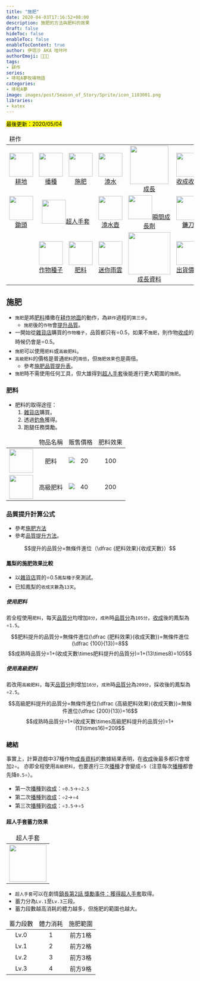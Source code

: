 ```yaml
---
title: "施肥"
date: 2020-04-03T17:16:52+08:00
description: 施肥的方法與肥料的效果
draft: false
hideToc: false
enableToc: false
enableTocContent: true
author: 伊琉沙 AKA 哇咔咔
authorEmoji: 👩🏿‍🚀
tags: 
- 耕作
series:
- 哆啦A夢牧場物語
categories:
- 哆啦A夢
image: images/post/Season_of_Story/Sprite/icon_1103001.png
libraries:
- katex
---
```

<mark>最後更新：2020/05/04</mark>

<table>
    <thead>
        <tr>
            <td colspan="10">耕作</td>        
        </tr>
    </thead>
    <tr>
        <td align="center"><a href="../doraemon-story-crop-part1"><img width="64px" src= "/images/post/Season_of_Story/Sprite/ground_90310000.png">耕地</a></td>
        <td align="center"><a href="../doraemon-story-crop-part2"><img width="64px" src= "/images/post/Season_of_Story/Sprite/ground_90310010.png">播種</a></td>
        <td align="center"><a href="../doraemon-story-crop-part3"><img width="64px" src= "/images/post/Season_of_Story/Sprite/ground_90310020.png">施肥</a></td>
        <td align="center"><a href="../doraemon-story-crop-part4"><img width="64px" src= "/images/post/Season_of_Story/Sprite/ground_90310021.png">澆水</a></td>        
        <td align="center"><a href="../doraemon-story-crop-part5"><img width="103px" src= "/images/post/Season_of_Story/Sprite/Crop_90120602.png">成長</a></td>
        <td align="center"><a href="../doraemon-story-crop-part6"><img width="64px" src= "/images/post/Season_of_Story/Sprite/icon_1001030.png">收成收割</a></td>
        <td align="center"><a href="../#溫室種植"><img width="64px" src= "/images/post/Season_of_Story/Texture2D/tex_bg_1230_020.png">溫室種植</a></td>
    </tr>
    <tr>
        <td align="center"><a href="../doraemon-story-tool-hoe"><img width="64px" src= "/images/post/Season_of_Story/Sprite/icon_1001005.png">鋤頭</a></td>
        <td align="center" colspan="2"><a href="../doraemon-story-secret-gadget-farming/#超人手套"><img width="64px" src= "/images/post/Season_of_Story/Sprite/icon_1002130.png">超人手套</a></td>
        <td align="center"><a href="../doraemon-story-tool-watering-can"><img width="64px" src= "/images/post/Season_of_Story/Sprite/icon_1001025.png">澆水壺</a></td>
        <td align="center"><a href="../doraemon-story-secret-gadget-farming/#瞬間成長劑"><img width="64px" src= "/images/post/Season_of_Story/Sprite/icon_1104080.png">瞬間成長劑</a></td>
        <td align="center"><a href="../doraemon-story-tool-scythe"><img width="64px" src= "/images/post/Season_of_Story/Sprite/icon_1001035.png">鐮刀</a></td>
        <td align="center"><a href="../doraemon-story-secret-gadget-farming/#季節罐頭"><img width="64px" src= "/images/post/Season_of_Story/Sprite/icon_1104000.png">季節罐頭</a></td>
    </tr>
    <tr>
        <td></td>
        <td align="center"><a href="../doraemon-story-shop-20700-knick-knacks-general-store/#作物種子"><img width="64px" src= "/images/post/Season_of_Story/Sprite/icon_2000501.png">作物種子</a></td>
        <td align="center"><a href="../doraemon-story-shop-20700-knick-knacks-general-store/#肥料"><img width="64px" src= "/images/post/Season_of_Story/Sprite/icon_1103001.png">肥料</a></td>
        <td align="center"><a href="../doraemon-story-secret-gadget-farming/#迷你雨雲"><img width="64px" src= "/images/post/Season_of_Story/Sprite/icon_7063010.png">迷你雨雲</a></td>
        <td align="center"><a href="../doraemon-story-crop-grow"><img width="113px" src= "/images/post/Season_of_Story/Sprite/Crop_90110405.png">成長資料</a></td>
        <td align="center"><a href="../doraemon-story-shipping-prices-crops"><img width="64px" src= "/images/post/Season_of_Story/Sprite/icon_3000205.png">出貨價格</a></td>
        <td></td>
    </tr>
</table>

## 施肥
+ `施肥`是將[肥料](../doraemon-story-crop-part3/#肥料)播撒在[耕作地面](../doraemon-story-mod-ground/#耕作地面)的動作，為`耕作`過程的`第三步`。
    + `施肥`後的`作物`會[提升品質](../doraemon-story-crop-part3/#品質提升計算公式)。
+ 一開始從[雜貨店](../doraemon-story-shop-20700-knick-knacks-general-store)購買的`作物種子`，品質都只有⭐️0.5，如果不`施肥`，則作物[收成](../doraemon-story-crop-part6)的時候仍會是⭐️0.5。
+ `施肥`可以使用`肥料`或`高級肥料`。
+ `高級肥料`的價格是普通`肥料`的`兩倍`，但`施肥效果`也是兩倍。
    + 參考[施肥品質提升表](../doraemon-story-mod-crop/#施肥品質提升表)。
+ `施肥`時不需使用任何工具，但大雄得到[超人手套](../doraemon-story-tool-hoe)後能進行更大範圍的`施肥`。

### 肥料
+ 肥料的取得途徑：
    1. [雜貨店](../doraemon-story-shop-20700-knick-knacks-general-store/#肥料)購買。
    2. 透過[釣魚](../doraemon-story-live-fishing)獲得。
    3. 跑腿任務獎勵。

<table>
    <thead>
        <tr>
            <td align="center"></td>
            <td align="center">物品名稱</td>
            <td align="center">販售價格</td>
            <td align="center">肥料效果</td>
        </tr>
    </thead>
    <tr>
        <td align="center"><img width= "64px" src= "/images/post/Season_of_Story/Sprite/icon_1103000.png"></td>
        <td align="center">肥料</td>
        <td align="center"><img align="left" src= "/images/post/Season_of_Story/Sprite/Icon_Money_01.png">20</td>
        <td align="center">100</td>
    </tr>
    <tr>
        <td align="center"><img width= "64px" src= "/images/post/Season_of_Story/Sprite/icon_1103001.png"></td>
        <td align="center">高級肥料</td>
        <td align="center"><img align="left" src= "/images/post/Season_of_Story/Sprite/Icon_Money_01.png">40</td>
        <td align="center">200</td>
    </tr>
</table>

### 品質提升計算公式
+ 參考[施肥方法](../doraemon-story-mod-crop/#施肥方法)
+ 參考[品質提升方法](../doraemon-story-mod-crop/#品質提升方法)。

$$提升的品質分=無條件進位（\dfrac {肥料效果}{收成天數}）$$

#### 鳳梨的施肥效果比較
+ 以[雜貨店](../doraemon-story-shop-20700-knick-knacks-general-store)買的⭐️0.5`鳳梨種子`來測試。
+ 已知鳳梨的`收成天數`為`13天`。

##### 使用肥料
若全程使用`肥料`，每天[品質分](../doraemon-story-mod-crop/#品質分)均增加`8分`，`成熟`時[品質分](../doraemon-story-mod-crop/#品質分)為`105分`，[收成](../doraemon-story-crop-part6)後的鳳梨為`⭐️1.5`。
$$肥料提升的品質分=無條件進位(\dfrac {肥料效果}{收成天數})=無條件進位(\dfrac {100}{13})=8$$
$$成熟時品質分=1+(收成天數\times肥料提升的品質分)=1+(13\times8)=105$$

##### 使用高級肥料
若改用`高級肥料`，每天[品質分](../doraemon-story-mod-crop/#品質分)則增加`16分`，`成熟`時[品質分](../doraemon-story-mod-crop/#品質分)為`209分`，採收後的鳳梨為`⭐️2.5`。
$$高級肥料提升的品質分=無條件進位(\dfrac {高級肥料效果}{收成天數})=無條件進位(\dfrac {200}{13})=16$$
$$成熟時品質分=1+(收成天數\times高級肥料提升的品質分)=1+(13\times16)=209$$

### 總結
事實上，計算遊戲中37種作物[成長資料](../doraemon-story-crop-grow)的數據結果表明，在[收成](../doraemon-story-crop-part6)後最多都只會增加`2⭐️`。
亦即全程使用`高級肥料`，也要進行三次[播種](../doraemon-story-crop-part2)才會變成`⭐️5`（注意每次[播種](../doraemon-story-crop-part2)都會先降`0.5⭐️`）。
+ 第一次[播種](../doraemon-story-crop-part2)到[收成](../doraemon-story-crop-part6)：`⭐️0.5`→`⭐️2.5`
+ 第二次[播種](../doraemon-story-crop-part2)到[收成](../doraemon-story-crop-part6)：`⭐️2`→`⭐️4`
+ 第三次[播種](../doraemon-story-crop-part2)到[收成](../doraemon-story-crop-part6)：`⭐️3.5`→`⭐️5`

#### 超人手套蓄力效果
<table>
    <thead>
        <tr>
            <td align="center">超人手套</td>
        </tr>
    </thead>
    <tr>
        <td align="center"><img width="100px" src= "/images/post/Season_of_Story/Sprite/icon_1002130.png"></td>
    </tr>
</table>

+ `超人手套`可以在劇情[鎮長第2話 獎勵事件：獲得超人手套](../doraemon-story-09/#獲得超人手套)取得。
+ 蓄力分為`Lv.1`至`Lv.3`三段。
+ 蓄力段數越高消耗的體力越多，但施肥的範圍也越大。

<table>
    <thead>
        <tr>
            <td align="center">蓄力段數</td>            
            <td align="center">體力消耗</td>
            <td align="center">施肥範圍</td>
        </tr>
    </thead>
    <tr>
        <td align="center">Lv.0</td>
        <td align="center">1</td>
        <td align="center">前方1格</td>
    </tr>
    <tr>
        <td align="center">Lv.1</td>
        <td align="center">2</td>
        <td align="center">前方2格</td>
    </tr>
    <tr>
        <td align="center">Lv.2</td>
        <td align="center">3</td>
        <td align="center">前方3格</td>
    </tr>
    <tr>
        <td align="center">Lv.3</td>
        <td align="center">4</td>
        <td align="center">前方9格</td>
    </tr>
</table>